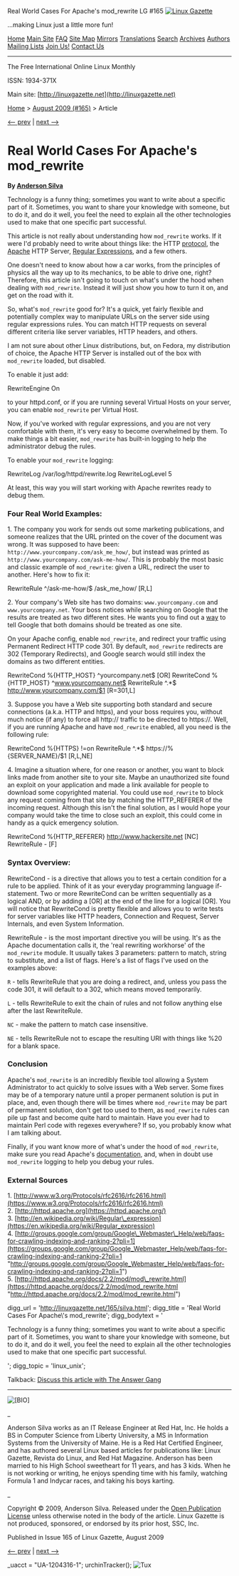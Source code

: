 Real World Cases For Apache's mod\_rewrite LG #165       <!-- --> [![Linux Gazette](../gx/2003/newlogo-blank-200-gold2.jpg)](../)

...making Linux just a little more fun!

[Home](../index.html) [Main Site](http://linuxgazette.net) [FAQ](../faq/index.html) [Site Map](../lg_index.html) [Mirrors](../mirrors.html) [Translations](../mirrors.html) [Search](../search.html) [Archives](../archives.html) [Authors](../authors/index.html) [Mailing Lists](http://lists.linuxgazette.net/mailman/listinfo/) [Join Us!](../jobs.html) [Contact Us](../contact.html)

* * *

The Free International Online Linux Monthly

ISSN: 1934-371X

Main site: [http://linuxgazette.net](http://linuxgazette.net)

[Home](../index.html) > [August 2009 (#165)](index.html) > Article

[<-- prev](maiorano.html) | [next -->](ecol.html)

Real World Cases For Apache's mod\_rewrite
==========================================

**By [Anderson Silva](../authors/silva.html)**

Technology is a funny thing; sometimes you want to write about a specific part of it. Sometimes, you want to share your knowledge with someone, but to do it, and do it well, you feel the need to explain all the other technologies used to make that one specific part successful.

This article is not really about understanding how `mod_rewrite` works. If it were I'd probably need to write about things like: the HTTP [protocol](https://www.w3.org/Protocols/rfc2616/rfc2616.html), the [Apache](https://httpd.apache.org) HTTP Server, [Regular Expressions](https://en.wikipedia.org/wiki/Regular_expression), and a few others.

One doesn't need to know about how a car works, from the principles of physics all the way up to its mechanics, to be able to drive one, right? Therefore, this article isn't going to touch on what's under the hood when dealing with `mod_rewrite`. Instead it will just show you how to turn it on, and get on the road with it.

So, what's `mod_rewrite` good for? It's a quick, yet fairly flexible and potentially complex way to manipulate URLs on the server side using regular expressions rules. You can match HTTP requests on several different criteria like server variables, HTTP headers, and others.

I am not sure about other Linux distributions, but, on Fedora, my distribution of choice, the Apache HTTP Server is installed out of the box with `mod_rewrite` loaded, but disabled.

To enable it just add:

RewriteEngine On

to your httpd.conf, or if you are running several Virtual Hosts on your server, you can enable `mod_rewrite` per Virtual Host.

Now, if you've worked with regular expressions, and you are not very comfortable with them, it's very easy to become overwhelmed by them. To make things a bit easier, `mod_rewrite` has built-in logging to help the administrator debug the rules.

To enable your `mod_rewrite` logging:

RewriteLog /var/log/httpd/rewrite.log
RewriteLogLevel 5

At least, this way you will start working with Apache rewrites ready to debug them.

### Four Real World Examples:

1\. The company you work for sends out some marketing publications, and someone realizes that the URL printed on the cover of the document was wrong. It was supposed to have been: `http://www.yourcompany.com/ask_me_how/`, but instead was printed as `http://www.yourcompany.com/ask-me-how/`. This is probably the most basic and classic example of `mod_rewrite`: given a URL, redirect the user to another. Here's how to fix it:

RewriteRule ^/ask-me-how/$ /ask\_me\_how/ \[R,L\]

2\. Your company's Web site has two domains: `www.yourcompany.com` and `www.yourcompany.net`. Your boss notices while searching on Google that the results are treated as two different sites. He wants you to find out a [way](https://groups.google.com/group/Google_Webmaster_Help/web/faqs-for-crawling-indexing-and-ranking-2?pli=1) to tell Google that both domains should be treated as one site.

On your Apache config, enable `mod_rewrite`, and redirect your traffic using Permanent Redirect HTTP code 301. By default, `mod_rewrite` redirects are 302 (Temporary Redirects), and Google search would still index the domains as two different entities.

RewriteCond %{HTTP\_HOST} ^yourcompany.net$ \[OR\]
RewriteCond %{HTTP\_HOST} ^www.yourcompany.net$
RewriteRule ^.\*$ http://www.yourcompany.com/$1 \[R=301,L\]

3\. Suppose you have a Web site supporting both standard and secure connections (a.k.a. HTTP and https), and your boss requires you, without much notice (if any) to force all http:// traffic to be directed to https://. Well, if you are running Apache and have `mod_rewrite` enabled, all you need is the following rule:

RewriteCond %{HTTPS} !=on
RewriteRule ^.\*$ https://%{SERVER\_NAME}/$1 \[R,L,NE\]

4\. Imagine a situation where, for one reason or another, you want to block links made from another site to your site. Maybe an unauthorized site found an exploit on your application and made a link available for people to download some copyrighted material. You could use `mod_rewrite` to block any request coming from that site by matching the HTTP\_REFERER of the incoming request. Although this isn't the final solution, as I would hope your company would take the time to close such an exploit, this could come in handy as a quick emergency solution.

RewriteCond %{HTTP\_REFERER} http://www.hackersite.net \[NC\]
RewriteRule - \[F\]

### Syntax Overview:

RewriteCond - is a directive that allows you to test a certain condition for a rule to be applied. Think of it as your everyday programming language if-statement. Two or more RewriteCond can be written sequentially as a logical AND, or by adding a \[OR\] at the end of the line for a logical \[OR\]. You will notice that RewriteCond is pretty flexible and allows you to write tests for server variables like HTTP headers, Connection and Request, Server Internals, and even System Information.

RewriteRule - is the most important directive you will be using. It's as the Apache documentation calls it, the 'real rewriting workhorse' of the `mod_rewrite` module. It usually takes 3 parameters: pattern to match, string to substitute, and a list of flags. Here's a list of flags I've used on the examples above:

`R` - tells RewriteRule that you are doing a redirect, and, unless you pass the code 301, it will default to a 302, which means moved temporarily.

`L` - tells RewriteRule to exit the chain of rules and not follow anything else after the last RewriteRule.

`NC` - make the pattern to match case insensitive.

`NE` - tells RewriteRule not to escape the resulting URI with things like %20 for a blank space.

### Conclusion

Apache's `mod_rewrite` is an incredibly flexible tool allowing a System Administrator to act quickly to solve issues with a Web server. Some fixes may be of a temporary nature until a proper permanent solution is put in place, and, even though there will be times where `mod_rewrite` may be part of permanent solution, don't get too used to them, as `mod_rewrite` rules can pile up fast and become quite hard to maintain. Have you ever had to maintain Perl code with regexes everywhere? If so, you probably know what I am talking about.

Finally, if you want know more of what's under the hood of `mod_rewrite`, make sure you read Apache's [documentation](https://httpd.apache.org/docs/2.2/mod/mod_rewrite.html), and, when in doubt use `mod_rewrite` logging to help you debug your rules.

### External Sources

1\. [http://www.w3.org/Protocols/rfc2616/rfc2616.html](https://www.w3.org/Protocols/rfc2616/rfc2616.html)  
2\. [http://httpd.apache.org](https://httpd.apache.org/)  
3\. [http://en.wikipedia.org/wiki/Regular\_expression](https://en.wikipedia.org/wiki/Regular_expression)  
4\. [http://groups.google.com/group/Google\_Webmaster\_Help/web/faqs-for-crawling-indexing-and-ranking-2?pli=1](https://groups.google.com/group/Google_Webmaster_Help/web/faqs-for-crawling-indexing-and-ranking-2?pli=1 "http://groups.google.com/group/Google_Webmaster_Help/web/faqs-for-crawling-indexing-and-ranking-2?pli=1")  
5\. [http://httpd.apache.org/docs/2.2/mod/mod\_rewrite.html](https://httpd.apache.org/docs/2.2/mod/mod_rewrite.html "http://httpd.apache.org/docs/2.2/mod/mod_rewrite.html")

  
digg\_url = 'http://linuxgazette.net/165/silva.html'; digg\_title = 'Real World Cases For Apache\\'s mod\_rewrite'; digg\_bodytext = '<p> Technology is a funny thing; sometimes you want to write about a specific part of it. Sometimes, you want to share your knowledge with someone, but to do it, and do it well, you feel the need to explain all the other technologies used to make that one specific part successful. </p> '; digg\_topic = 'linux\_unix';

Talkback: [Discuss this article with The Answer Gang](/cdn-cgi/l/email-protection#06726761466a6f757275286a6f68737e61677c6372726328686372397573646c6365723b52676a6d6467656d3c37303329756f6a7067286e726b6a)

* * *

![[BIO]](../gx/authors/silva.jpg)

_

Anderson Silva works as an IT Release Engineer at Red Hat, Inc. He holds a BS in Computer Science from Liberty University, a MS in Information Systems from the University of Maine. He is a Red Hat Certified Engineer, and has authored several Linux based articles for publications like: Linux Gazette, Revista do Linux, and Red Hat Magazine. Anderson has been married to his High School sweetheart for 11 years, and has 3 kids. When he is not working or writing, he enjoys spending time with his family, watching Formula 1 and Indycar races, and taking his boys karting.

_  

Copyright © 2009, Anderson Silva. Released under the [Open Publication License](http://linuxgazette.net/copying.html) unless otherwise noted in the body of the article. Linux Gazette is not produced, sponsored, or endorsed by its prior host, SSC, Inc.

Published in Issue 165 of Linux Gazette, August 2009

[<-- prev](maiorano.html) | [next -->](ecol.html)

\_uacct = "UA-1204316-1"; urchinTracker(); ![Tux](../gx/tux_86x95_indexed.png)
